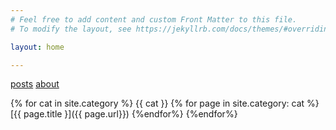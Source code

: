 ```yaml
---
# Feel free to add content and custom Front Matter to this file.
# To modify the layout, see https://jekyllrb.com/docs/themes/#overriding-theme-defaults

layout: home

---
```

[posts](posts.md)
[about](/about/)


{% for cat in site.category %}
{{ cat }}
{% for page in site.category: cat %}
[{{ page.title }]({{ page.url}})
{%endfor%}
{%endfor%}
